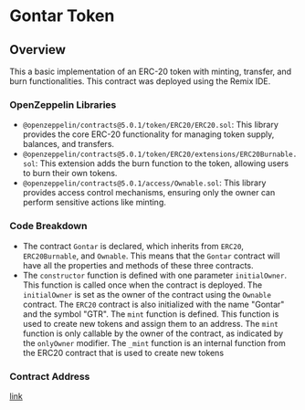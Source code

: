 # Gontar Token

## Overview

This a basic implementation of an ERC-20 token with minting, transfer, and burn functionalities. This contract was deployed using the Remix IDE.

### OpenZeppelin Libraries

- `@openzeppelin/contracts@5.0.1/token/ERC20/ERC20.sol`: This library provides the core ERC-20 functionality for managing token supply, balances, and transfers.
- `@openzeppelin/contracts@5.0.1/token/ERC20/extensions/ERC20Burnable.sol`: This extension adds the burn function to the token, allowing users to burn their own tokens.
- `@openzeppelin/contracts@5.0.1/access/Ownable.sol`: This library provides access control mechanisms, ensuring only the owner can perform sensitive actions like minting.

### Code Breakdown

- The contract `Gontar` is declared, which inherits from `ERC20`, `ERC20Burnable`, and `Ownable`. This means that the `Gontar` contract will have all the properties and methods of these three contracts.
- The `constructor` function is defined with one parameter `initialOwner`. This function is called once when the contract is deployed. The `initialOwner` is set as the owner of the contract using the `Ownable` contract. The `ERC20` contract is also initialized with the name "Gontar" and the symbol "GTR".
  The `mint` function is defined. This function is used to create new tokens and assign them to an address. The `mint` function is only callable by the owner of the contract, as indicated by the `onlyOwner` modifier. The `_mint` function is an internal function from the ERC20 contract that is used to create new tokens

### Contract Address

[link](https://sepolia.etherscan.io/address/0xfba6e6b74748c2995fd80a5e18119291aeff2d9a)
